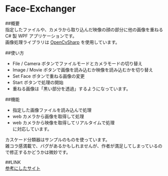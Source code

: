 Face-Exchanger
==============
  
##概要  
指定したファイルや、カメラから取り込んだ映像の顔の部分に他の画像を重ねる C# 製 WPF アプリケーションです。  
画像処理ライブラリは [OpenCvSharp](http://schima.hatenablog.com/entry/2014/01/30/105406) を使用しています。
  
##使い方
  
* File / Camera ボタンでファイルモードとカメラモードの切り替え
* Image / Movie ボタンで画像を読み込むか映像を読み込むかを切り替え
* Set Face ボタンで重ねる画像の変更
* Start ボタンで処理の開始
* 重ねる画像は「黒い部分を透過」するようになっています。
  
  
##機能  
* 指定した画像ファイルを読み込んで処理  
* web カメラから画像を取得して処理  
* web カメラから映像を取得してリアルタイムで処理  
に対応しています。  
  
カスケード分類器はサンプルのものを使っています。  
雑コラ感満載で、バグがあるかもしれませんが、作者が満足してしまっているので修正するかどうかは微妙です。
  
  
##LINK  
[参考にしたサイト](http://komaken.me/blog/2013/10/11/opencv%E3%81%AE%E7%B7%B4%E7%BF%92%E3%81%A7%E7%AC%91%E3%81%84%E7%94%B7%E3%81%A3%E3%81%BD%E3%81%84%E3%82%84%E3%81%A4%E3%82%92%E4%BD%9C%E3%81%A3%E3%81%A6%E3%81%BF%E3%81%9F/)  
